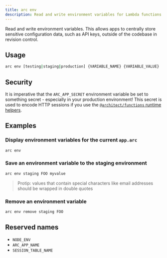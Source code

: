 ```yaml
---
title: arc env
description: Read and write environment variables for Lambda functions.
---
```


Read and write environment variables. This allows apps to centrally store sensitive configuration data, such as API keys, outside of the codebase in revision control.

## Usage

```bash
arc env [testing|staging|production] {VARIABLE_NAME} {VARIABLE_VALUE}
```

## Security

It is imperative that the `ARC_APP_SECRET` environment variable be set to
something secret - especially in your production environment! This secret is
used to encode HTTP sessions if you use the [`@architect/functions` runtime helpers](../runtime/node#arc.http.session).

## Examples

### Display environment variables for the current `app.arc`

```bash
arc env
```

### Save an environment variable to the staging environment

```bash
arc env staging FOO myvalue
```

> Protip: values that contain special characters like email addresses should be wrapped in double quotes

### Remove an environment variable

```bash
arc env remove staging FOO
```

## Reserved names

- `NODE_ENV`
- `ARC_APP_NAME`
- `SESSION_TABLE_NAME`
